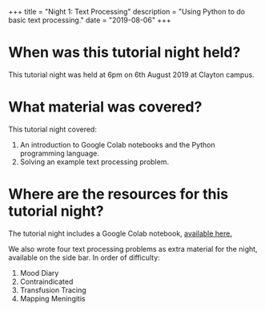 +++
title = "Night 1: Text Processing"
description = "Using Python to do basic text processing."
date = "2019-08-06"
+++

# When was this tutorial night held? 

This tutorial night was held at 6pm on 6th August 2019 at Clayton campus.

# What material was covered? 

This tutorial night covered:

1. An introduction to Google Colab notebooks and the Python programming language.
2. Solving an example text processing problem. 

# Where are the resources for this tutorial night?

The tutorial night includes a Google Colab notebook, [available here.](https://colab.research.google.com/drive/1Wott17JaopXQW2aqEfM6To_NKXvHtZM3)

We also wrote four text processing problems as extra material for the night,
available on the side bar. In order of difficulty:

1. Mood Diary
2. Contraindicated
3. Transfusion Tracing
4. Mapping Meningitis
